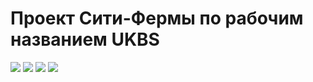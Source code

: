 # Проект Сити-Фермы по рабочим названием  **UKBS**

<img src="https://img.shields.io/badge/Python-14354C?style=for-the-badge&logo=python&logoColor=white">    
<img src="https://img.shields.io/badge/C%2B%2B-00599C?style=for-the-badge&logo=c%2B%2B&logoColor=white">    
<img src="https://img.shields.io/badge/Flask-000000?style=for-the-badge&logo=flask&logoColor=white"> 
<img src="	https://img.shields.io/badge/MySQL-00000F?style=for-the-badge&logo=mysql&logoColor=white"> 
<img src=""> 

